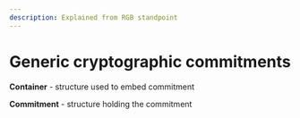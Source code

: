 ```yaml
---
description: Explained from RGB standpoint
---
```


# Generic cryptographic commitments

**Container** - structure used to embed commitment

**Commitment** - structure holding the commitment

